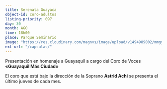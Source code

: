 ```yaml
---
title: Serenata Guayaca
object-id: coro-adultos
listing-priority: 097
day: 30
month: AGO
time: 18h00
place: Parque Seminario
image: "https://res.cloudinary.com/magnvs/image/upload/v1494989002/mmgye/coro_adultos.jpg"
ext-url: "/capsulas/"
---
```

Presentación en homenaje a Guayaquil a cargo del Coro de Voces **&laquo;Guayaquil Más Ciudad&raquo;**

El coro que está bajo la dirección de la Soprano **Astrid Achi** se presenta el último jueves de cada mes.
